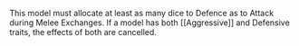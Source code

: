 This model must allocate at least as many dice to Defence as to Attack during Melee Exchanges.
If a model has both [[Aggressive]] and Defensive traits, the effects of both are cancelled.
